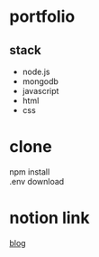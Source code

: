 # portfolio
## stack
- node.js
- mongodb
- javascript
- html
- css

# clone
npm install<br>
.env download

# notion link
[blog](https://www.notion.so/Study-JS-e9e8d484abaa4a2ab6e7dd134c8eb6f6)
